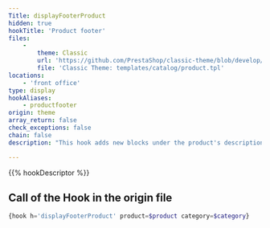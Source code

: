 ```yaml
---
Title: displayFooterProduct
hidden: true
hookTitle: 'Product footer'
files:
    -
        theme: Classic
        url: 'https://github.com/PrestaShop/classic-theme/blob/develop/templates/catalog/product.tpl'
        file: 'Classic Theme: templates/catalog/product.tpl'
locations:
    - 'front office'
type: display
hookAliases:
    - productfooter
origin: theme
array_return: false
check_exceptions: false
chain: false
description: "This hook adds new blocks under the product's description"

---
```


{{% hookDescriptor %}}

## Call of the Hook in the origin file

```php
{hook h='displayFooterProduct' product=$product category=$category}
```
